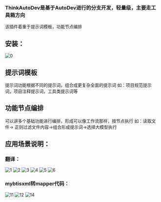 ### ThinkAutoDev是基于AutoDev进行的分支开发，轻量级，主要走工具箱方向
该插件着重于提示词模板，功能节点编排
## 安装：
![0](https://github.com/user-attachments/assets/651a94dc-99b2-4c8e-a23f-1b9e49025f02)

## 提示词模板
提示词功能根据不同的提示词，组合成更复杂全面的提示词
如：项目规范提示词，项目注释提示词，工具类提示词等
## 功能节点编排
可以讲多个基础功能进行编排，形成可以像工作流那样，按节点执行
如：读取文件-> 正则过滤文件内容->组合形成提示词->选择大模型执行
## 应用场景说明：
### 翻译：
![1](https://github.com/user-attachments/assets/9965b5ae-178b-43de-b2cc-d67a9e2472c8)
![2](https://github.com/user-attachments/assets/707cb78f-c356-4b4c-a24e-afb999957d15)
![3](https://github.com/user-attachments/assets/2df47a41-5069-4551-9fe3-31ff12bae427)
![4](https://github.com/user-attachments/assets/51332f19-efac-4d71-bacb-4c0281e56ab3)
![5](https://github.com/user-attachments/assets/b259bd36-a6d7-4b1c-8425-d3916e264f80)
![6](https://github.com/user-attachments/assets/4c041293-2852-487d-8478-b0439cda7778)

### mybtisxml转mapper代码：
![11](https://github.com/user-attachments/assets/e8539d38-69a2-4021-a04c-09c3d467b3b9)
![12](https://github.com/user-attachments/assets/2a8886cd-63e0-46e2-8f35-2fd9e97fd575)
![14](https://github.com/user-attachments/assets/ecb40027-b55a-4c96-95c0-1eb3c77f0618)
